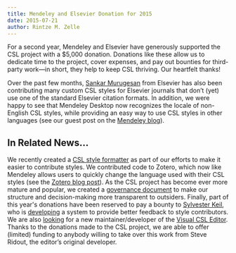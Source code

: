 ```yaml
---
title: Mendeley and Elsevier Donation for 2015
date: 2015-07-21
author: Rintze M. Zelle
---
```


For a second year, Mendeley and Elsevier have generously supported the CSL project with a $5,000 donation.
Donations like these allow us to dedicate time to the project, cover expenses, and pay out bounties for third-party work—in short, they help to keep CSL thriving.
Our heartfelt thanks!

Over the past few months, [Sankar Murugesan](https://github.com/Sankar-GEO-ELS) from Elsevier has also been contributing many custom CSL styles for Elsevier journals that don’t (yet) use one of the standard Elsevier citation formats.
In addition, we were happy to see that Mendeley Desktop now recognizes the locale of non-English CSL styles, while providing an easy way to use CSL styles in other languages (see our guest post on the [Mendeley blog](http://blog.mendeley.com/elsevier/mendeley-and-elsevier-continue-to-support-the-csl-project/)).

## In Related News…

We recently created a [CSL style formatter](http://formatter.citationstyles.org/) as part of our efforts to make it easier to contribute styles.
We contributed code to Zotero, which now like Mendeley allows users to quickly change the language used with their CSL styles (see the [Zotero blog post](https://www.zotero.org/blog/zotero-4-0-27-streamlined-saving-easier-bibliography-language-selection-and-more/)).
As the CSL project has become ever more mature and popular, we created a [governance document](https://github.com/citation-style-language/governance/blob/master/governance.md) to make our structure and decision-making more transparent to outsiders.
Finally, part of this year's donations have been reserved to pay a bounty to [Sylvester Keil](https://github.com/inukshuk/), who is [developing](https://github.com/citation-style-language/utilities/issues/20) a system to provide better feedback to style contributors.
We are also [looking](https://github.com/citation-style-editor/csl-editor/issues/178#issuecomment-120888118) for a new maintainer/developer of the [Visual CSL Editor](http://editor.citationstyles.org/about/).
Thanks to the donations made to the CSL project, we are able to offer (limited) funding to anybody willing to take over this work from Steve Ridout, the editor’s original developer.
